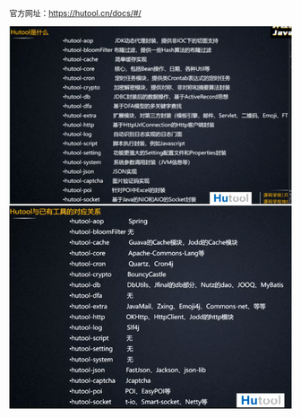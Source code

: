 


官方网址：https://hutool.cn/docs/#/



![hutool01](./image/hutool01.png)
![hutool02](./image/hutool02.png)